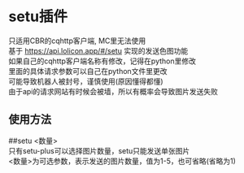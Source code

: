 # setu插件  
只适用CBR的cqhttp客户端, MC里无法使用  
基于 https://api.lolicon.app/#/setu 实现的发送色图功能  
如果自己的cqhttp客户端名称有修改，记得在python里修改  
里面的具体请求参数可以自己在python文件里更改  
可能导致机器人被封号，谨慎使用(原因懂得都懂)  
由于api的请求网站有时候会被墙，所以有概率会导致图片发送失败  

## 使用方法  
##setu <数量>  
只有setu-plus可以选择图片数量，setu只能发送单张图片  
<数量>为可选参数，表示发送的图片数量，值为1-5，也可省略(省略为1)  
